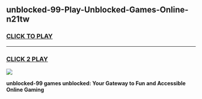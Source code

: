 
## unblocked-99-Play-Unblocked-Games-Online-n21tw
<h3>
<a href="https://premium76.site?title=unblocked-99&ref=25A">CLICK TO PLAY</a></h3>
<hr>

<h3>
<a href="https://premium76.site?title=unblocked-99&ref=25A">CLICK 2 PLAY</a>
  
</h3>

<a href="https://premium76.site?title=unblocked-99&ref=25A"><img src="https://clearcache.store/games.png"></a>


**unblocked-99 games unblocked: Your Gateway to Fun and Accessible Online Gaming**

